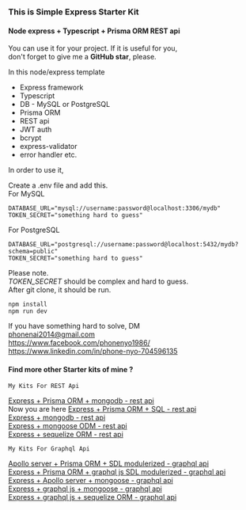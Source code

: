 ### This is Simple Express Starter Kit

#### Node express + Typescript + Prisma ORM REST api 

You can use it for your project. If it is useful for you,  
don't forget to give me a **GitHub star**, please.

In this node/express template

   - Express framework 
   - Typescript
   - DB - MySQL or PostgreSQL
   - Prisma ORM
   - REST api 
   - JWT auth
   - bcrypt
   - express-validator 
   - error handler etc.

In order to use it,

Create a .env file and add this.  
For MySQL

```
DATABASE_URL="mysql://username:password@localhost:3306/mydb"
TOKEN_SECRET="something hard to guess"

```

For PostgreSQL

```
DATABASE_URL="postgresql://username:password@localhost:5432/mydb?schema=public"
TOKEN_SECRET="something hard to guess"

```
Please note.   
*TOKEN_SECRET* should be complex and hard to guess.  
After git clone, it should be run.

```
npm install
npm run dev

```

If you have something hard to solve,
DM  
<phonenai2014@gmail.com>  
<https://www.facebook.com/phonenyo1986/>  
<https://www.linkedin.com/in/phone-nyo-704596135>  

#### Find more other Starter kits of mine ?   

`My Kits For REST Api`

  
  [Express + Prisma ORM + mongodb - rest api](https://github.com/Bonekyaw/node-express-prisma-mongodb)  
  Now you are here [Express + Prisma ORM + SQL - rest api](https://github.com/Bonekyaw/node-express-prisma-rest)  
  [Express + mongodb - rest api](https://github.com/Bonekyaw/node-express-mongodb-rest)  
  [Express + mongoose ODM - rest api](https://github.com/Bonekyaw/node-express-nosql-rest)  
  [Express + sequelize ORM - rest api](https://github.com/Bonekyaw/node-express-sql-rest)  

`My Kits For Graphql Api`

  [Apollo server + Prisma ORM + SDL modulerized - graphql api](https://github.com/Bonekyaw/apollo-graphql-prisma)  
  [Express + Prisma ORM + graphql js SDL modulerized - graphql api](https://github.com/Bonekyaw/node-express-graphql-prisma)  
  [Express + Apollo server + mongoose - graphql api](https://github.com/Bonekyaw/node-express-apollo-nosql)  
  [Express + graphql js + mongoose - graphql api](https://github.com/Bonekyaw/node-express-nosql-graphql)  
  [Express + graphql js + sequelize ORM - graphql api](https://github.com/Bonekyaw/node-express-sql-graphql)  

